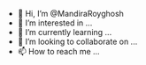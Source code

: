 - 👋 Hi, I’m @MandiraRoyghosh
- 👀 I’m interested in ...
- 🌱 I’m currently learning ...
- 💞️ I’m looking to collaborate on ...
- 📫 How to reach me ...

<!---
MandiraRoyghosh/MandiraRoyghosh is a ✨ special ✨ repository because its `README.md` (this file) appears on your GitHub profile.
You can click the Preview link to take a look at your changes.
--->
